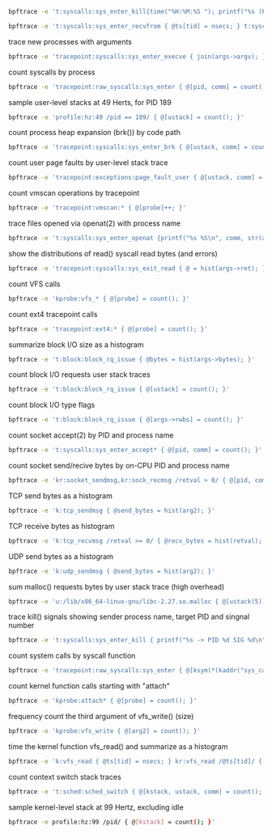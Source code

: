 ```bash
bpftrace -e 't:syscalls:sys_enter_kill{time("%H:%M:%S "); printf("%s (PID %d) send a SIG %d to PID %d\n", comm, pid, args->sig, args->pid);}'
```

```bash
bpftrace -e 't:syscalls:sys_enter_recvfrom { @ts[tid] = nsecs; } t:syscalls:sys_exit_recvfrom /@ts[tid]/{ @usces = hist((nsecs - @ts[tid]) / 1000); delete(@ts[tid]);}'
```

trace new processes with arguments
```bash
bpftrace -e 'tracepoint:syscalls:sys_enter_execve { join(args->argv); }'
```

count syscalls by process
```bash
bpftrace -e 'tracepoint:raw_syscalls:sys_enter { @[pid, comm] = count(); }'
```

sample user-level stacks at 49 Herts, for PID 189
```bash
bpftrace -e 'profile:hz:49 /pid == 189/ { @[ustack] = count(); }'
```

count process heap expansion (brk()) by code path
```bash
bpftrace -e 'tracepoint:syscalls:sys_enter_brk { @[ustack, comm] = count(); }'
```

count user page faults by user-level stack trace 
```bash
bpftrace -e 'tracepoint:exceptions:page_fault_user { @[ustack, comm] = count(): }'
```

count vmscan operations by tracepoint
```bash
bpftrace -e 'tracepoint:vmscan:* { @[probe]++; }'
```

trace files opened via openat(2) with process name
```bash
bpftrace -e 't:syscalls:sys_enter_openat {printf("%s %S\n", comm, str(args->filename)); }'
```

show the distributions of read() syscall read bytes (and errors)
```bash
bpftrace -e 'tracepoint:syscalls:sys_exit_read { @ = hist(args->ret); }' 
```

count VFS calls
```bash
bpftrace -e 'kprobe:vfs_* { @[probe] = count(); }' 
```

count ext4 tracepoint calls
```bash
bpftrace -e 'tracepoint:ext4:* { @[probe] = count(); }' 
```

summarize block I/O size as a histogram
```bash
bpftrace -e 't:block:block_rq_issue { @bytes = hist(args->bytes); }'
```

count block I/O requests user stack traces 
```bash
bpftrace -e 't:block:block_rq_issue { @[ustack] = count(); }'
```

count block I/O type flags
```bash
bpftrace -e 't:block:block_rq_issue { @[args->rwbs] = count(); }'
```

count socket accept(2) by PID and process name
```bash
bpftrace -e 't:syscalls:sys_enter_accept* { @[pid, comm] = count(); }'
```

count socket send/recive bytes by on-CPU PID and process name
```bash
bpftrace -e 'kr:socket_sendmsg,kr:sock_recmsg /retval > 0/ { @[pid, comm] = sum(retval); }'
```

TCP send bytes as a histogram 
```bash
bpftrace -e 'k:tcp_sendmsg { @send_bytes = hist(arg2); }'
```

TCP receive bytes as histogram 
```bash
bpftrace -e 'k:tcp_recvmsg /retval >= 0/ { @recv_bytes = hist(retval); }'
```

UDP send bytes as a histogram 
```bash
bpftrace -e 'k:udp_sendmsg { @send_bytes = hist(arg2); }'
```

sum malloc() requests bytes by user stack trace (high overhead)
```bash
bpftrace -e 'u:/lib/x86_64-linux-gnu/libc-2.27.so.malloc { @[ustack(5)] = sum(arg0); }'
``` 

trace kill() signals showing sender process name, target PID and
singnal number
```bash
bpftrace -e 't:syscalls:sys_enter_kill { printf("%s -> PID %d SIG %d\n", comm, args->pid, args->sig); }'
``` 

count system calls by syscall function
```bash
bpftrace -e 'tracepoint:raw_syscalls:sys_enter { @[ksym(*(kaddr("sys_call_table") + args->id * 8))]  = count(); }'
``` 

count kernel function calls starting with "attach"
```bash
bpftrace -e 'kprobe:attach* { @[probe] = count(); }'
``` 

frequency count the third argument of vfs_write() (size)
```bash
bpftrace -e 'kprobe:vfs_write { @[arg2] = count(); }'
``` 

time the kernel function vfs_read() and summarize as a histogram
```bash
bpftrace -e 'k:vfs_read { @ts[tid] = nsecs; } kr:vfs_read /@ts[tid]/ { @ = hist(nsecs - @ts[tid]); delete(@ts[tid]); }'
``` 

count context switch stack traces
```bash
bpftrace -e 't:sched:sched_switch { @[kstack, ustack, comm] = count(); }'
``` 

sample kernel-level stack at 99 Hertz, excluding idle
```bash
bpftrace -e profile:hz:99 /pid/ { @[kstack] = count(); }'
``` 